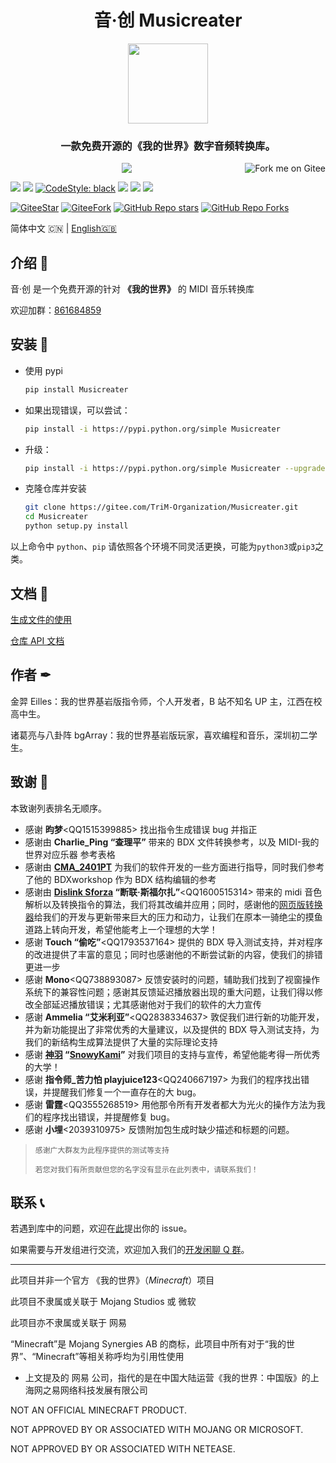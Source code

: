 <h1 align="center">
    音·创 Musicreater
</h1>

<p align="center">
    <img width="128" height="128" src="https://gitee.com/TriM-Organization/Musicreater/raw/master/resources/msctIcon.ico">
    </img>
</p>

<h3 align="center">一款免费开源的《我的世界》数字音频转换库。</h3>

<p align="center">
    <img src="https://forthebadge.com/images/badges/built-with-love.svg">
    <a href='https://gitee.com/TriM-Organization/Musicreater'>
        <img align="right" src='https://gitee.com/TriM-Organization/Musicreater/widgets/widget_1.svg' alt='Fork me on Gitee'>
        </img>
    </a>
<p>

[![][Bilibili: 金羿ELS]](https://space.bilibili.com/397369002/)
[![][Bilibili: 诸葛亮与八卦阵]](https://space.bilibili.com/604072474)
[![CodeStyle: black]](https://github.com/psf/black)
[![][python]](https://www.python.org/)
[![][license]](LICENSE)
[![][release]](../../releases)

[![GiteeStar](https://gitee.com/TriM-Organization/Musicreater/badge/star.svg?theme=gray)](https://gitee.com/TriM-Organization/Musicreater/stargazers)
[![GiteeFork](https://gitee.com/TriM-Organization/Musicreater/badge/fork.svg?theme=gray)](https://gitee.com/TriM-Organization/Musicreater/members)
[![GitHub Repo stars](https://img.shields.io/github/stars/TriM-Organization/Musicreater?color=white&logo=GitHub&style=plastic)](https://github.com/TriM-Organization/Musicreater/stargazers)
[![GitHub Repo Forks](https://img.shields.io/github/forks/TriM-Organization/Musicreater?color=white&logo=GitHub&style=plastic)](https://github.com/TriM-Organization/Musicreater/forks)

简体中文 🇨🇳 | [English🇬🇧](README_EN.md)

## 介绍 🚀

音·创 是一个免费开源的针对 **《我的世界》** 的 MIDI 音乐转换库

欢迎加群：[861684859](https://jq.qq.com/?_wv=1027&k=hpeRxrYr)

## 安装 🔳

- 使用 pypi

  ```bash
  pip install Musicreater
  ```

- 如果出现错误，可以尝试：
  ```bash
  pip install -i https://pypi.python.org/simple Musicreater
  ```

- 升级：

  ```bash
  pip install -i https://pypi.python.org/simple Musicreater --upgrade
  ```

- 克隆仓库并安装
  ```bash
  git clone https://gitee.com/TriM-Organization/Musicreater.git
  cd Musicreater
  python setup.py install
  ```

以上命令中 `python`、`pip` 请依照各个环境不同灵活更换，可能为`python3`或`pip3`之类。

## 文档 📄

[生成文件的使用](./docs/%E7%94%9F%E6%88%90%E6%96%87%E4%BB%B6%E7%9A%84%E4%BD%BF%E7%94%A8%E8%AF%B4%E6%98%8E.md)

[仓库 API 文档](./docs/%E5%BA%93%E7%9A%84%E7%94%9F%E6%88%90%E4%B8%8E%E5%8A%9F%E8%83%BD%E6%96%87%E6%A1%A3.md)

## 作者 ✒

金羿 Eilles：我的世界基岩版指令师，个人开发者，B 站不知名 UP 主，江西在校高中生。

诸葛亮与八卦阵 bgArray：我的世界基岩版玩家，喜欢编程和音乐，深圳初二学生。

## 致谢 🙏

本致谢列表排名无顺序。

- 感谢 **昀梦**\<QQ1515399885\> 找出指令生成错误 bug 并指正
- 感谢由 **Charlie_Ping “查理平”** 带来的 BDX 文件转换参考，以及 MIDI-我的世界对应乐器 参考表格
- 感谢由 **[CMA_2401PT](https://github.com/CMA2401PT)** 为我们的软件开发的一些方面进行指导，同时我们参考了他的 BDXworkshop 作为 BDX 结构编辑的参考
- 感谢由 **[Dislink Sforza](https://github.com/Dislink) “断联·斯福尔扎”**\<QQ1600515314\> 带来的 midi 音色解析以及转换指令的算法，我们将其改编并应用；同时，感谢他的[网页版转换器](https://dislink.github.io/midi2bdx/)给我们的开发与更新带来巨大的压力和动力，让我们在原本一骑绝尘的摸鱼道路上转向开发，希望他能考上一个理想的大学！
- 感谢 **Touch “偷吃”**\<QQ1793537164\> 提供的 BDX 导入测试支持，并对程序的改进提供了丰富的意见；同时也感谢他的不断尝试新的内容，使我们的排错更进一步
- 感谢 **Mono**\<QQ738893087\> 反馈安装时的问题，辅助我们找到了视窗操作系统下的兼容性问题；感谢其反馈延迟播放器出现的重大问题，让我们得以修改全部延迟播放错误；尤其感谢他对于我们的软件的大力宣传
- 感谢 **Ammelia “艾米利亚”**\<QQ2838334637\> 敦促我们进行新的功能开发，并为新功能提出了非常优秀的大量建议，以及提供的 BDX 导入测试支持，为我们的新结构生成算法提供了大量的实际理论支持
- 感谢 **[神羽](https://gitee.com/snowykami) “[SnowyKami](https://github.com/snowyfirefly)”** 对我们项目的支持与宣传，希望他能考得一所优秀的大学！
- 感谢 **指令师\_苦力怕 playjuice123**\<QQ240667197\> 为我们的程序找出错误，并提醒我们修复一个一直存在的大 bug。
- 感谢 **雷霆**\<QQ3555268519\> 用他那令所有开发者都大为光火的操作方法为我们的程序找出错误，并提醒修复 bug。
- 感谢 **小埋**\<2039310975\> 反馈附加包生成时缺少描述和标题的问题。

>     感谢广大群友为此程序提供的测试等支持
>
>     若您对我们有所贡献但您的名字没有显示在此列表中，请联系我们！

## 联系 📞

若遇到库中的问题，欢迎在[此](https://gitee.com/TriM-Organization/Musicreater/issues/new)提出你的 issue。

如果需要与开发组进行交流，欢迎加入我们的[开发闲聊 Q 群](https://jq.qq.com/?_wv=1027&k=hpeRxrYr)。

---

此项目并非一个官方 《我的世界》（_Minecraft_）项目

此项目不隶属或关联于 Mojang Studios 或 微软

此项目亦不隶属或关联于 网易

“Minecraft”是 Mojang Synergies AB 的商标，此项目中所有对于“我的世界”、“Minecraft”等相关称呼均为引用性使用

- 上文提及的 网易 公司，指代的是在中国大陆运营《我的世界：中国版》的上海网之易网络科技发展有限公司

NOT AN OFFICIAL MINECRAFT PRODUCT.

NOT APPROVED BY OR ASSOCIATED WITH MOJANG OR MICROSOFT.

NOT APPROVED BY OR ASSOCIATED WITH NETEASE.

[Bilibili: 金羿ELS]: https://img.shields.io/badge/Bilibili-%E5%87%8C%E4%BA%91%E9%87%91%E7%BE%BF-00A1E7?style=for-the-badge
[Bilibili: 诸葛亮与八卦阵]: https://img.shields.io/badge/Bilibili-%E8%AF%B8%E8%91%9B%E4%BA%AE%E4%B8%8E%E5%85%AB%E5%8D%A6%E9%98%B5-00A1E7?style=for-the-badge
[CodeStyle: black]: https://img.shields.io/badge/code%20style-black-121110.svg?style=for-the-badge
[python]: https://img.shields.io/badge/python-3.8-AB70FF?style=for-the-badge
[release]: https://img.shields.io/github/v/release/EillesWan/Musicreater?style=for-the-badge
[license]: https://img.shields.io/badge/Licence-Apache-228B22?style=for-the-badge
